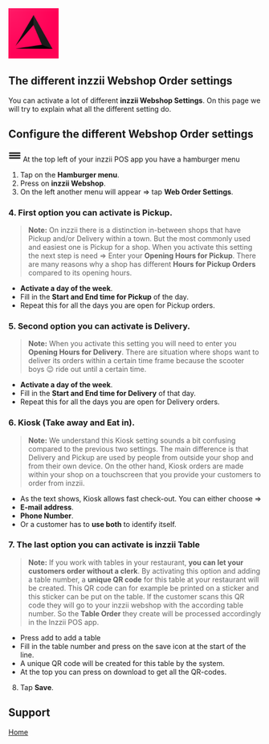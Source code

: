 <img src="../Assets/Pictures/play_store_512.png" alt="inzzii logo" width="100"/>

## The different inzzii Webshop Order settings
You can activate a lot of different **inzzii Webshop Settings**. On this page we will try to explain what all the different setting do.


## Configure the different Webshop Order settings

<img src="../Assets/Pictures/Hmenu.png" alt="hamburgermenu" width="25" height="25"/> At the top left of your inzzii POS app you have a hamburger menu 
1. Tap on the **Hamburger menu**.
2. Press on **inzzii Webshop**.
3. On the left another menu will appear => tap **Web Order Settings**. 

### 4. First option you can activate is Pickup.
> **Note:**  On inzzii there is a distinction in-between shops that have Pickup and/or Delivery within a town. But the most commonly used and easiest one is Pickup for a shop. When you activate this setting the next step is need => Enter your **Opening Hours for Pickup**. There are many reasons why a shop has different **Hours for Pickup Orders** compared to its opening hours.

- **Activate a day of the week**.
- Fill in the **Start and End time for Pickup** of the day.
- Repeat this for all the days you are open for Pickup orders.

### 5. Second option you can activate is Delivery.
> **Note:**  When you activate this setting you will need to enter you **Opening Hours for Delivery**. There are situation where shops want to deliver its orders within a certain time frame because the scooter boys 😉 ride out until a certain time.

- **Activate a day of the week**.
- Fill in the **Start and End time for Delivery** of that day.
- Repeat this for all the days you are open for Delivery orders.

### 6. Kiosk (Take away and Eat in).
> **Note:**  We understand this Kiosk setting sounds a bit confusing compared to the previous two settings. The main difference is that Delivery and Pickup are used by people from outside your shop and from their own device. On the other hand, Kiosk orders are made within your shop on a touchscreen that you provide your customers to order from inzzii. 
- As the text shows, Kiosk allows fast check-out. You can either choose =>
- **E-mail address**.
- **Phone Number**.
- Or a customer has to **use both** to identify itself.

### 7. The last option you can activate is inzzii Table
> **Note:**  If you work with tables in your restaurant, **you can let your customers order without a clerk**. By activating this option and adding a table number, a **unique QR code** for this table at your restaurant will be created. This QR code can for example be printed on a sticker and this sticker can be put on the table. If the customer scans this QR code they will go to your inzzii webshop with the according table number. So the **Table Order** they create will be processed accordingly in the Inzzii POS app.

- Press add to add a table
- Fill in the table number and press on the save icon at the start of the line.
- A unique QR code will be created for this table by the system.
- At the top you can press on download to get all the QR-codes. 

8. Tap **Save**.
 


## Support
[Home](../index.md)